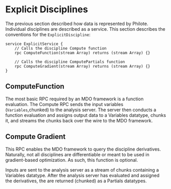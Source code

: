 # Explicit Disciplines

The previous section described how data is represented by Philote. Individual
disciplines are described as a service. This section describes the conventions
for the ``ExplicitDiscipline``:

    service ExplicitService {
        // Calls the discipline Compute function
        rpc ComputeFunction(stream Array) returns (stream Array) {}

        // Calls the discipline ComputePartials function
        rpc ComputeGradient(stream Array) returns (stream Array) {}
    }


## ComputeFunction

The most basic RPC required by an MDO framework is a function evaluation. The
Compute RPC sends the input variables (``Variables``,chunked) to the analysis
server. The server then conducts a function evaluation and assigns output data
to a Variables datatype, chunks it, and streams the chunks back over the wire to
the MDO framework.


## Compute Gradient

This RPC enables the MDO framework to query the discipline derivatives.
Naturally, not all disciplines are differentiable or meant to be used in
gradient-based optimization. As such, this function is optional.

Inputs are sent to the analysis server as a stream of chunks containing a
Variables datatype. After the analysis server has evaluated and assigned the
derivatives, the are returned (chunked) as a Partials datatypes.
